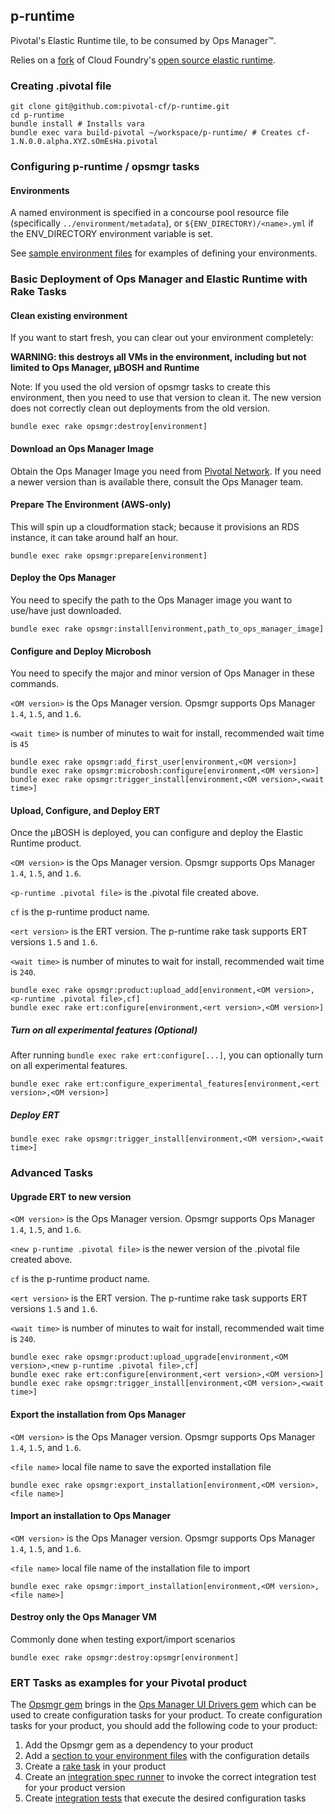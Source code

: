 ## p-runtime

Pivotal's Elastic Runtime tile, to be consumed by Ops Manager&trade;.

Relies on a [fork](https://github.com/pivotal-cf/pcf-release) of Cloud Foundry's [open source elastic runtime](https://github.com/cloudfoundry/cf-release).

### Creating .pivotal file

```
git clone git@github.com:pivotal-cf/p-runtime.git
cd p-runtime
bundle install # Installs vara
bundle exec vara build-pivotal ~/workspace/p-runtime/ # Creates cf-1.N.0.0.alpha.XYZ.sOmEsHa.pivotal
```

### Configuring p-runtime / opsmgr tasks

#### Environments
A named environment is specified in a concourse pool resource file (specifically `../environment/metadata`), or `${ENV_DIRECTORY)/<name>.yml` if the ENV_DIRECTORY environment variable is set.

See [sample environment files](https://github.com/pivotal-cf/p-runtime/blob/master/sample_env_files) for examples of defining your environments.

### Basic Deployment of Ops Manager and Elastic Runtime with Rake Tasks

#### Clean existing environment
If you want to start fresh, you can clear out your environment completely:

**WARNING: this destroys all VMs in the environment, including but not limited to Ops Manager, µBOSH and Runtime**

Note: If you used the old version of opsmgr tasks to create this environment, then you need to use that version to clean it. The new version does not correctly clean out deployments from the old version.

```
bundle exec rake opsmgr:destroy[environment]
```

#### Download an Ops Manager Image
Obtain the Ops Manager Image you need from [Pivotal Network](https://network.pivotal.io). If you need a newer version than is available there, consult the Ops Manager team.

#### Prepare The Environment (AWS-only)
This will spin up a cloudformation stack; because it provisions an RDS instance, it can take around half an hour.

```
bundle exec rake opsmgr:prepare[environment]
```

#### Deploy the Ops Manager
You need to specify the path to the Ops Manager image you want to use/have just downloaded.

```
bundle exec rake opsmgr:install[environment,path_to_ops_manager_image]
```

#### Configure and Deploy Microbosh
You need to specify the major and minor version of Ops Manager in these commands.

`<OM version>` is the Ops Manager version. Opsmgr supports Ops Manager `1.4`, `1.5`, and `1.6`.

`<wait time>` is number of minutes to wait for install, recommended wait time is `45`

```
bundle exec rake opsmgr:add_first_user[environment,<OM version>]
bundle exec rake opsmgr:microbosh:configure[environment,<OM version>]
bundle exec rake opsmgr:trigger_install[environment,<OM version>,<wait time>]
```

#### Upload, Configure, and Deploy ERT
Once the µBOSH is deployed, you can configure and deploy the Elastic Runtime product.

`<OM version>` is the Ops Manager version. Opsmgr supports Ops Manager `1.4`, `1.5`, and `1.6`.

`<p-runtime .pivotal file>` is the .pivotal file created above.

`cf` is the p-runtime product name.

`<ert version>` is the ERT version. The p-runtime rake task supports ERT versions `1.5` and `1.6`.

`<wait time>` is number of minutes to wait for install, recommended wait time is `240`.

```
bundle exec rake opsmgr:product:upload_add[environment,<OM version>,<p-runtime .pivotal file>,cf]
bundle exec rake ert:configure[environment,<ert version>,<OM version>]
```

##### Turn on all experimental features (Optional)
After running `bundle exec rake ert:configure[...]`, you can optionally turn on all experimental features.

```
bundle exec rake ert:configure_experimental_features[environment,<ert version>,<OM version>]
```

##### Deploy ERT

```
bundle exec rake opsmgr:trigger_install[environment,<OM version>,<wait time>]
```

### Advanced Tasks

#### Upgrade ERT to new version
`<OM version>` is the Ops Manager version. Opsmgr supports Ops Manager `1.4`, `1.5`, and `1.6`.

`<new p-runtime .pivotal file>` is the newer version of the .pivotal file created above.

`cf` is the p-runtime product name.

`<ert version>` is the ERT version. The p-runtime rake task supports ERT versions `1.5` and `1.6`.

`<wait time>` is number of minutes to wait for install, recommended wait time is `240`.

```
bundle exec rake opsmgr:product:upload_upgrade[environment,<OM version>,<new p-runtime .pivotal file>,cf]
bundle exec rake ert:configure[environment,<ert version>,<OM version>]
bundle exec rake opsmgr:trigger_install[environment,<OM version>,<wait time>]
```

#### Export the installation from Ops Manager
`<OM version>` is the Ops Manager version. Opsmgr supports Ops Manager `1.4`, `1.5`, and `1.6`.

`<file name>` local file name to save the exported installation file

```
bundle exec rake opsmgr:export_installation[environment,<OM version>,<file name>]
```

#### Import an installation to Ops Manager
`<OM version>` is the Ops Manager version. Opsmgr supports Ops Manager `1.4`, `1.5`, and `1.6`.

`<file name>` local file name of the installation file to import

```
bundle exec rake opsmgr:import_installation[environment,<OM version>,<file name>]
```

#### Destroy only the Ops Manager VM

Commonly done when testing export/import scenarios

```
bundle exec rake opsmgr:destroy:opsmgr[environment]
```

### ERT Tasks as examples for your Pivotal product

The [Opsmgr gem](https://github.com/pivotal-cf/opsmgr) brings in the [Ops Manager UI Drivers gem](https://github.com/pivotal-cf-experimental/ops_manager_ui_drivers) which can be used to create configuration tasks for your product. To create configuration tasks for your product, you should add the following code to your product:

1. Add the Opsmgr gem as a dependency to your product
1. Add a [section to your environment files](https://github.com/pivotal-cf/p-runtime/blob/master/config/environments/skunk.yml#L61-L75) with the configuration details
1. Create a [rake task](https://github.com/pivotal-cf/p-runtime/blob/master/lib/tasks/ert.rake) in your product
1. Create an [integration spec runner](https://github.com/pivotal-cf/p-runtime/blob/master/lib/tools/integration_spec_runner.rb) to invoke the correct integration test for your product version
1. Create [integration tests](https://github.com/pivotal-cf/p-runtime/tree/master/integration) that execute the desired configuration tasks
